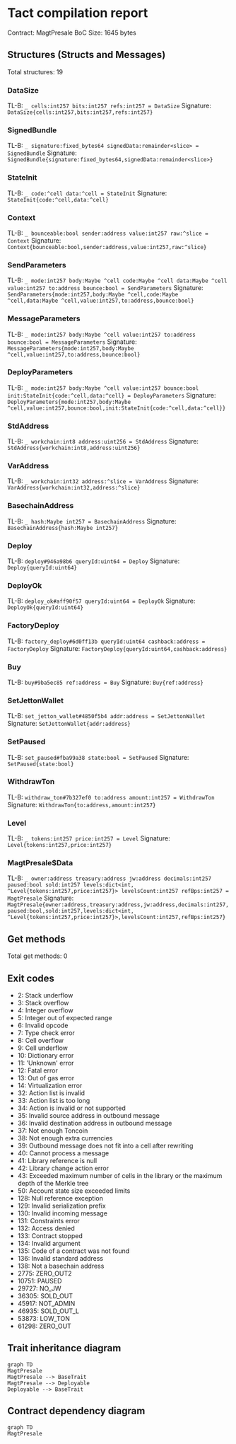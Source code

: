# Tact compilation report
Contract: MagtPresale
BoC Size: 1645 bytes

## Structures (Structs and Messages)
Total structures: 19

### DataSize
TL-B: `_ cells:int257 bits:int257 refs:int257 = DataSize`
Signature: `DataSize{cells:int257,bits:int257,refs:int257}`

### SignedBundle
TL-B: `_ signature:fixed_bytes64 signedData:remainder<slice> = SignedBundle`
Signature: `SignedBundle{signature:fixed_bytes64,signedData:remainder<slice>}`

### StateInit
TL-B: `_ code:^cell data:^cell = StateInit`
Signature: `StateInit{code:^cell,data:^cell}`

### Context
TL-B: `_ bounceable:bool sender:address value:int257 raw:^slice = Context`
Signature: `Context{bounceable:bool,sender:address,value:int257,raw:^slice}`

### SendParameters
TL-B: `_ mode:int257 body:Maybe ^cell code:Maybe ^cell data:Maybe ^cell value:int257 to:address bounce:bool = SendParameters`
Signature: `SendParameters{mode:int257,body:Maybe ^cell,code:Maybe ^cell,data:Maybe ^cell,value:int257,to:address,bounce:bool}`

### MessageParameters
TL-B: `_ mode:int257 body:Maybe ^cell value:int257 to:address bounce:bool = MessageParameters`
Signature: `MessageParameters{mode:int257,body:Maybe ^cell,value:int257,to:address,bounce:bool}`

### DeployParameters
TL-B: `_ mode:int257 body:Maybe ^cell value:int257 bounce:bool init:StateInit{code:^cell,data:^cell} = DeployParameters`
Signature: `DeployParameters{mode:int257,body:Maybe ^cell,value:int257,bounce:bool,init:StateInit{code:^cell,data:^cell}}`

### StdAddress
TL-B: `_ workchain:int8 address:uint256 = StdAddress`
Signature: `StdAddress{workchain:int8,address:uint256}`

### VarAddress
TL-B: `_ workchain:int32 address:^slice = VarAddress`
Signature: `VarAddress{workchain:int32,address:^slice}`

### BasechainAddress
TL-B: `_ hash:Maybe int257 = BasechainAddress`
Signature: `BasechainAddress{hash:Maybe int257}`

### Deploy
TL-B: `deploy#946a98b6 queryId:uint64 = Deploy`
Signature: `Deploy{queryId:uint64}`

### DeployOk
TL-B: `deploy_ok#aff90f57 queryId:uint64 = DeployOk`
Signature: `DeployOk{queryId:uint64}`

### FactoryDeploy
TL-B: `factory_deploy#6d0ff13b queryId:uint64 cashback:address = FactoryDeploy`
Signature: `FactoryDeploy{queryId:uint64,cashback:address}`

### Buy
TL-B: `buy#9ba5ec85 ref:address = Buy`
Signature: `Buy{ref:address}`

### SetJettonWallet
TL-B: `set_jetton_wallet#4850f5b4 addr:address = SetJettonWallet`
Signature: `SetJettonWallet{addr:address}`

### SetPaused
TL-B: `set_paused#fba99a38 state:bool = SetPaused`
Signature: `SetPaused{state:bool}`

### WithdrawTon
TL-B: `withdraw_ton#7b327ef0 to:address amount:int257 = WithdrawTon`
Signature: `WithdrawTon{to:address,amount:int257}`

### Level
TL-B: `_ tokens:int257 price:int257 = Level`
Signature: `Level{tokens:int257,price:int257}`

### MagtPresale$Data
TL-B: `_ owner:address treasury:address jw:address decimals:int257 paused:bool sold:int257 levels:dict<int, ^Level{tokens:int257,price:int257}> levelsCount:int257 refBps:int257 = MagtPresale`
Signature: `MagtPresale{owner:address,treasury:address,jw:address,decimals:int257,paused:bool,sold:int257,levels:dict<int, ^Level{tokens:int257,price:int257}>,levelsCount:int257,refBps:int257}`

## Get methods
Total get methods: 0

## Exit codes
* 2: Stack underflow
* 3: Stack overflow
* 4: Integer overflow
* 5: Integer out of expected range
* 6: Invalid opcode
* 7: Type check error
* 8: Cell overflow
* 9: Cell underflow
* 10: Dictionary error
* 11: 'Unknown' error
* 12: Fatal error
* 13: Out of gas error
* 14: Virtualization error
* 32: Action list is invalid
* 33: Action list is too long
* 34: Action is invalid or not supported
* 35: Invalid source address in outbound message
* 36: Invalid destination address in outbound message
* 37: Not enough Toncoin
* 38: Not enough extra currencies
* 39: Outbound message does not fit into a cell after rewriting
* 40: Cannot process a message
* 41: Library reference is null
* 42: Library change action error
* 43: Exceeded maximum number of cells in the library or the maximum depth of the Merkle tree
* 50: Account state size exceeded limits
* 128: Null reference exception
* 129: Invalid serialization prefix
* 130: Invalid incoming message
* 131: Constraints error
* 132: Access denied
* 133: Contract stopped
* 134: Invalid argument
* 135: Code of a contract was not found
* 136: Invalid standard address
* 138: Not a basechain address
* 2775: ZERO_OUT2
* 10751: PAUSED
* 29727: NO_JW
* 36305: SOLD_OUT
* 45917: NOT_ADMIN
* 46935: SOLD_OUT_L
* 53873: LOW_TON
* 61298: ZERO_OUT

## Trait inheritance diagram

```mermaid
graph TD
MagtPresale
MagtPresale --> BaseTrait
MagtPresale --> Deployable
Deployable --> BaseTrait
```

## Contract dependency diagram

```mermaid
graph TD
MagtPresale
```
